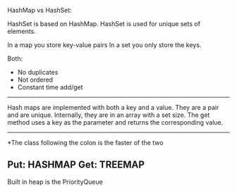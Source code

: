 HashMap vs HashSet:

HashSet is based on HashMap.
HashSet is used for unique sets of elements.

In a map you store key-value pairs
In a set you only store the keys.

Both:
- No duplicates
- Not ordered
- Constant time add/get

------------------------
Hash maps are implemented with both a key and a value. They are a pair and are unique. Internally, they are in an array with a set size. The get method uses a key as the parameter and returns the corresponding value.

------------------------
*The class following the colon is the faster of the two

Put: HASHMAP
Get: TREEMAP
------------------------
Built in heap is the PriorityQueue